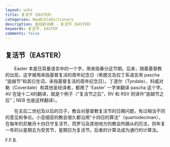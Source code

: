 ```yaml
---
layout: wiki
title: 复活节（EASTER）
categories: NewBibleDictionary
description: 圣经新词典 - 复活节（EASTER）
keywords: 复活节, EASTER
comments: false
---
```


## 复活节（EASTER）

　　Easter 本是日耳曼语言中的一个字，用来指春分这节期。后来，随着基督教的出现，这字被用来指基督复活的周年纪念日（希腊文及拉丁系语言用 pascha “逾越节”和其衍生词，来指基督复活的周年纪念日）。丁道尔（Tyndale）、科威对勒（Coverdale）和其他圣经译者，都用了 'Easter' 一字来翻译 pascha 这个字。AV 在徒十二4的翻译，就是个例子（“复活节之后”，RV 和 RSV 则译作“逾越节之后”；NEB 也是这样翻译）。

　　在主后二世纪及以后的日子，教会对基督教复活节的日期问题，有过相当不同的意见和争论。小亚细亚的教会很久都沿用“十四日的算法”（quartodeciman），在每年的尼散月十四日守复活节，而罗马及其他地方的教会所跟从的历法，则年复一年的以星期五为受苦节，星期日为复活节。后者的计算法成为通行的计算法。

F.F.B.








